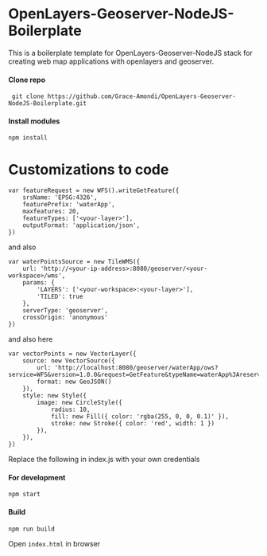 # OpenLayers-Geoserver-NodeJS-Boilerplate
This is a boilerplate template for OpenLayers-Geoserver-NodeJS stack for creating web map applications with openlayers and geoserver.

#### Clone repo

```` git clone https://github.com/Grace-Amondi/OpenLayers-Geoserver-NodeJS-Boilerplate.git````

#### Install modules

````npm install````

# Customizations to code

```
var featureRequest = new WFS().writeGetFeature({
    srsName: 'EPSG:4326',
    featurePrefix: 'waterApp',
    maxfeatures: 20,
    featureTypes: ['<your-layer>'],
    outputFormat: 'application/json',
})
```

and also


```
var waterPointsSource = new TileWMS({
    url: 'http://<your-ip-address>:8080/geoserver/<your-workspace>/wms',
    params: {
        'LAYERS': ['<your-workspace>:<your-layer>'],
        'TILED': true
    },
    serverType: 'geoserver',
    crossOrigin: 'anonymous'
})
```

and also here

```
var vectorPoints = new VectorLayer({
    source: new VectorSource({
        url: 'http://localhost:8080/geoserver/waterApp/ows?service=WFS&version=1.0.0&request=GetFeature&typeName=waterApp%3Areservoirs&maxFeatures=50&outputFormat=application%2Fjson',
        format: new GeoJSON()
    }),
    style: new Style({
        image: new CircleStyle({
            radius: 10,
            fill: new Fill({ color: 'rgba(255, 0, 0, 0.1)' }),
            stroke: new Stroke({ color: 'red', width: 1 })
        }),
    }),
})
```

Replace the following in index.js with your own credentials
#### For development

```npm start```


#### Build

```npm run build```

Open `index.html` in browser
